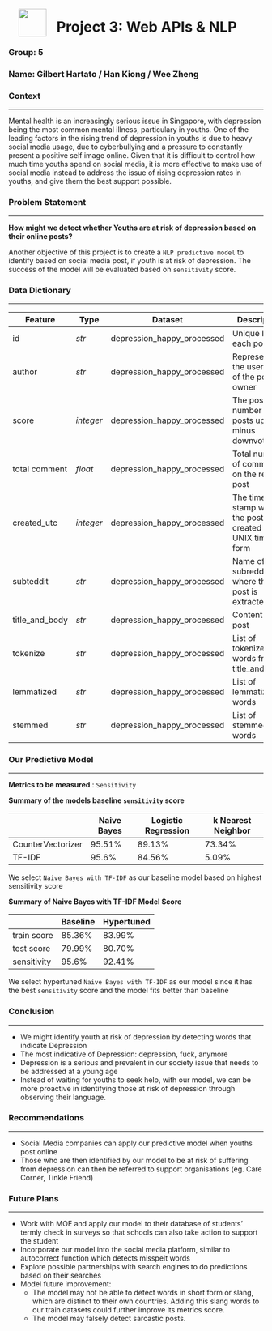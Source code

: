 <img src="http://imgur.com/1ZcRyrc.png" style="float: left; margin: 20px; height: 55px">

# **Project 3: Web APIs & NLP**

### Group: 5
### Name:  Gilbert Hartato / Han Kiong / Wee Zheng

### Context
---
Mental health is an increasingly serious issue in Singapore, with depression being the most common mental illness, particulary in youths. One of the leading factors in the rising trend of depression in youths is due to heavy social media usage, due to cyberbullying and a pressure to constantly present a positive self image online. Given that it is difficult to control how much time youths spend on social media, it is more effective to make use of social media instead to address the issue of rising depression rates in youths, and give them the best support possible. 

### **Problem Statement**
---
**How might we detect whether Youths are at risk of depression based on their online posts?**

Another objective of this project is to create a `NLP predictive model` to identify based on social media post, if youth is at risk of depression. The success of the model will be evaluated based on `sensitivity` score.


### **Data Dictionary**
--- 

|Feature|Type|Dataset|Description|
|---|---|---|---|
|id|*str*|depression_happy_processed|Unique ID for each post|
|author|*str*|depression_happy_processed|Represents the username of the post owner|
|score|*integer*|depression_happy_processed|The post number of posts upvotes minus downvotes|
|total comment|*float*|depression_happy_processed|Total number of comments on the reddit post |
|created_utc|*integer*|depression_happy_processed|The time stamp when the post is created in UNIX time form|
|subteddit|*str*|depression_happy_processed|Name of the subreddit where the post is extracted|
|title_and_body|*str*|depression_happy_processed|Content of the post|
|tokenize|*str*|depression_happy_processed|List of tokenized words from title_and_body|
|lemmatized|*str*|depression_happy_processed|List of lemmatized words|
|stemmed|*str*|depression_happy_processed|List of stemmed words|


### **Our Predictive Model**
--- 
**Metrics to be measured** : `Sensitivity`

**Summary of the models baseline `sensitivity` score**

||Naive Bayes|Logistic Regression|k Nearest Neighbor|
|---|---|---|---|
|CounterVectorizer|95.51%|89.13%|73.34%|
|TF-IDF|95.6%|84.56%|5.09%|

We select `Naive Bayes with TF-IDF` as our baseline model based on highest sensitivity score

**Summary of Naive Bayes with TF-IDF Model Score**

||Baseline|Hypertuned|
|---|---|---|
|train score|85.36%|83.99%|
|test score|79.99%|80.70%|
|sensitivity|95.6%|92.41%|

We select hypertuned `Naive Bayes with TF-IDF` as our model since it has the best `sensitivity` score and the model fits better than baseline 


### **Conclusion**
---

- We might identify youth at risk of depression by detecting words that indicate Depression
- The most indicative of Depression: depression, fuck, anymore
- Depression is a serious and prevalent in our society issue that needs to be addressed at a young age 
- Instead of waiting for youths to seek help, with our model, we can be more proactive in identifying those at risk of depression through observing their language.


### **Recommendations**
---

- Social Media companies can apply our predictive model when youths post online 
- Those who are then identified by our model to be at risk of suffering from depression can then be referred to support organisations (eg. Care Corner, Tinkle Friend) 


### **Future Plans**
---

- Work with MOE and apply our model to their database of students’ termly check in surveys so that schools can also take action to support the student 
- Incorporate our model into the social media platform, similar to autocorrect function which detects misspelt words
- Explore possible partnerships with search engines to do predictions based on their searches 
- Model future improvement:
    - The model may not be able to detect words in short form or slang, which are distinct to their own countries. Adding this slang words to our train datasets could further improve its metrics score.
    - The model may falsely detect sarcastic posts.